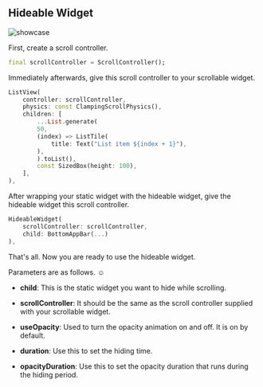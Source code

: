 ## Hideable Widget

![showcase](https://github.com/sameteyisan/hideable_widget/blob/main/sample.gif)

First, create a scroll controller.

```dart
final scrollController = ScrollController();
```

Immediately afterwards, give this scroll controller to your scrollable widget.

```dart
ListView(
    controller: scrollController,
    physics: const ClampingScrollPhysics(),
    children: [
        ...List.generate(
        50,
        (index) => ListTile(
            title: Text("List item ${index + 1}"),
        ),
        ).toList(),
        const SizedBox(height: 100),
    ],
),
```

After wrapping your static widget with the hideable widget, give the hideable widget this scroll controller.

```dart
HideableWidget(
    scrollController: scrollController,
    child: BottomAppBar(...)
),
```

That's all. Now you are ready to use the hideable widget. 

Parameters are as follows. ☺️

 - **child**: This is the static widget you want to hide while scrolling.

 - **scrollController**: It should be the same as the scroll controller supplied with your scrollable widget.
 
 - **useOpacity**: Used to turn the opacity animation on and off. It is on by default.
 
 - **duration**: Use this to set the hiding time.

 - **opacityDuration**: Use this to set the opacity duration that runs during the hiding period.